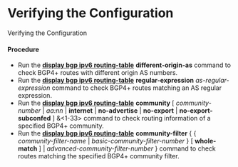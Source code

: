 Verifying the Configuration
===========================

Verifying the Configuration

#### Procedure

* Run the [**display bgp ipv6 routing-table**](cmdqueryname=display+bgp+ipv6+routing-table) **different-origin-as** command to check BGP4+ routes with different origin AS numbers.
* Run the [**display bgp ipv6 routing-table**](cmdqueryname=display+bgp+ipv6+routing-table) **regular-expression** *as-regular-expression* command to check BGP4+ routes matching an AS regular expression.
* Run the [**display bgp ipv6 routing-table**](cmdqueryname=display+bgp+ipv6+routing-table) **community** [ *community-number* | *aa:nn* | **internet** | **no-advertise** | **no-export** | **no-export-subconfed** ] &<1-33> command to check routing information of a specified BGP4+ community.
* Run the [**display bgp ipv6 routing-table**](cmdqueryname=display+bgp+ipv6+routing-table) **community-filter** { { *community-filter-name* | *basic-community-filter-number* } [ **whole-match** ] | *advanced-community-filter-number* } command to check routes matching the specified BGP4+ community filter.